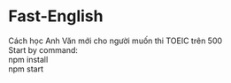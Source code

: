 # Fast-English
Cách học Anh Văn mới cho người muốn thi TOEIC trên 500<br />
Start by command: <br />
npm install<br />
npm start<br />
